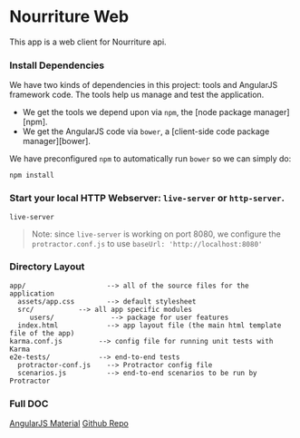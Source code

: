 # Nourriture Web

This app is a web client for Nourriture api.

### Install Dependencies

We have two kinds of dependencies in this project: tools and AngularJS framework code.  The tools help
us manage and test the application.

* We get the tools we depend upon via `npm`, the [node package manager][npm].
* We get the AngularJS code via `bower`, a [client-side code package manager][bower].

We have preconfigured `npm` to automatically run `bower` so we can simply do:

```
npm install
```

### Start your local HTTP Webserver: `live-server` or `http-server`.

```console
live-server
```

> Note: since `live-server` is working on port 8080, we configure the `protractor.conf.js` to use
`baseUrl: 'http://localhost:8080'`

### Directory Layout

```
app/                    --> all of the source files for the application
  assets/app.css        --> default stylesheet
  src/           --> all app specific modules
     users/              --> package for user features
  index.html            --> app layout file (the main html template file of the app)
karma.conf.js         --> config file for running unit tests with Karma
e2e-tests/            --> end-to-end tests
  protractor-conf.js    --> Protractor config file
  scenarios.js          --> end-to-end scenarios to be run by Protractor
```

### Full DOC

[AngularJS Material](http://material.angularjs.org/)
[Github Repo](https://github.com/angular/material-start)
